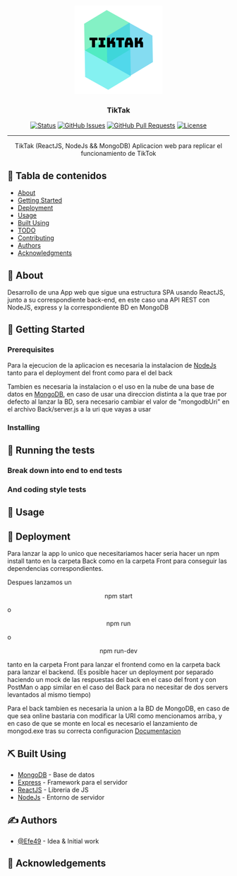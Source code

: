 <p align="center">
  <a href="" rel="noopener">
 <img width=200px height=200px src="./Front/src/Assets/logo.jpg" alt="Project logo"></a>
</p>

<h3 align="center">TikTak</h3>

<div align="center">

[![Status](https://img.shields.io/badge/status-active-success.svg)]()
[![GitHub Issues](https://img.shields.io/github/issues/kylelobo/The-Documentation-Compendium.svg)](https://github.com/Efe49/TikTak/issues)
[![GitHub Pull Requests](https://img.shields.io/github/issues-pr/kylelobo/The-Documentation-Compendium.svg)](https://github.com/Efe49/TikTak/pulls)
[![License](https://img.shields.io/badge/license-MIT-blue.svg)](/LICENSE)

</div>

---

<p align="center"> TikTak  (ReactJS, NodeJs && MongoDB) 
Aplicacion web para replicar el funcionamiento de TikTok
    <br> 
</p>

## 📝 Tabla de contenidos

- [About](#about)
- [Getting Started](#getting_started)
- [Deployment](#deployment)
- [Usage](#usage)
- [Built Using](#built_using)
- [TODO](../TODO.md)
- [Contributing](../CONTRIBUTING.md)
- [Authors](#authors)
- [Acknowledgments](#acknowledgement)

## 🧐 About <a name = "about"></a>

Desarrollo de una App web que sigue una estructura SPA usando ReactJS, junto a su correspondiente back-end, en este caso una API REST con NodeJS, express y la correspondiente BD en MongoDB

## 🏁 Getting Started <a name = "getting_started"></a>

<!-- These instructions will get you a copy of the project up and running on your local machine for development and testing purposes. See [deployment](#deployment) for notes on how to deploy the project on a live system. -->

### Prerequisites

Para la ejecucion de la aplicacion es necesaria la instalacion de [NodeJs](https://nodejs.org/en/) tanto para el deployment del front como para el del back

Tambien es necesaria la instalacion o el uso en la nube de una base de datos en [MongoDB](https://www.mongodb.com/), en caso de usar una direccion distinta a la que trae por defecto al lanzar la BD, sera necesario cambiar el valor de "mongodbUri" en el archivo Back/server.js a la uri que vayas a usar

<!--
What things you need to install the software and how to install them.

```
Give examples
``` -->

### Installing

<!-- A step by step series of examples that tell you how to get a development env running.

Say what the step will be

```
Give the example
```

And repeat

```
until finished
```

End with an example of getting some data out of the system or using it for a little demo. -->

## 🔧 Running the tests <a name = "tests"></a>

<!-- Explain how to run the automated tests for this system.
 -->

### Break down into end to end tests

<!-- Explain what these tests test and why

```
Give an example
``` -->

### And coding style tests

<!-- Explain what these tests test and why

```
Give an example
``` -->

## 🎈 Usage <a name="usage"></a>

<!-- Add notes about how to use the system. -->

## 🚀 Deployment <a name = "deployment"></a>

Para lanzar la app lo unico que necesitariamos hacer seria
hacer un npm install tanto en la carpeta Back como en la carpeta Front para conseguir las dependencias correspondientes.

Despues lanzamos un

<p align="center">
 npm start

</p>

o

<p align="center">
 npm run

</p>
o
<p align="center">
 npm run-dev

</p>

tanto en la carpeta Front para lanzar el frontend como en la carpeta back para lanzar el backend.
(Es posible hacer un deployment por separado haciendo un mock de las respuestas del back en el caso del front
y con PostMan o app similar en el caso del Back para no necesitar de dos servers levantados al mismo tiempo)

Para el back tambien es necesaria la union a la BD de MongoDB, en caso de que sea online bastaria con modificar la URI como mencionamos arriba, y en caso de que se monte en local es necesario el lanzamiento de mongod.exe tras su correcta configuracion [Documentacion](https://docs.mongodb.com/)

## ⛏️ Built Using <a name = "built_using"></a>

- [MongoDB](https://www.mongodb.com/) - Base de datos
- [Express](https://expressjs.com/) - Framework para el servidor
- [ReactJS](https://es.reactjs.org/) - Libreria de JS
- [NodeJs](https://nodejs.org/en/) - Entorno de servidor

## ✍️ Authors <a name = "authors"></a>

- [@Efe49](https://github.com/Efe49) - Idea & Initial work

## 🎉 Acknowledgements <a name = "acknowledgement"></a>

<!-- - Hat tip to anyone whose code was used
- Inspiration
- References -->
